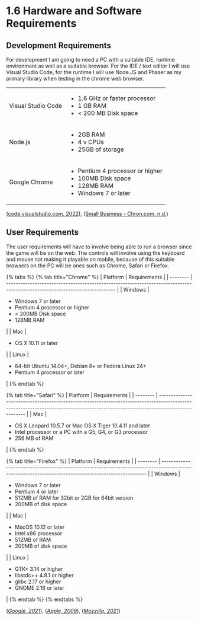 # 1.6 Hardware and Software Requirements

## Development Requirements

For development I am going to need a PC with a suitable IDE, runtime environment as well as a suitable browser. For the IDE / text editor I will use Visual Studio Code, for the runtime I will use Node.JS and Phaser as my primary library when testing in the chrome web browser.

|                    |                                                                                                                       |
| ------------------ | --------------------------------------------------------------------------------------------------------------------- |
| Visual Studio Code | <ul><li>1.6 GHz or faster processor</li><li>1 GB RAM</li><li>&#x3C; 200 MB Disk space</li></ul>                       |
| Node.js            | <ul><li>2GB RAM</li><li>4 v CPUs</li><li>25GB of storage</li></ul>                                                    |
| Google Chrome      | <ul><li>Pentium 4 processor or higher</li><li>100MB Disk space</li><li>128MB RAM</li><li>Windows 7 or later</li></ul> |

([code.visualstudio.com, 2022](../evaluation/reference-list.md)), ([Small Business - Chron.com, n.d.](../evaluation/reference-list.md))



## User Requirements

The user requirements will have to involve being able to run a browser since the game will be on the web. The controls will involve using the keyboard and mouse not making it playable on mobile, because of this suitable browsers on the PC will be ones such as Chrome, Safari or Firefox.

{% tabs %}
{% tab title="Chrome" %}
| Platform | Requirements                                                                                                                 |
| -------- | ---------------------------------------------------------------------------------------------------------------------------- |
| Windows  | <ul><li>Windows 7 or later</li><li>Pentium 4 processor or higher</li><li>&#x3C; 200MB Disk space</li><li>128MB RAM</li></ul> |
| Mac      | <ul><li>OS X 10.11 or later</li></ul>                                                                                        |
| Linux    | <ul><li>64-bit Ubuntu 14.04+, Debian 8+ or Fedora Linux 24+</li><li>Pentium 4 processor or later</li></ul>                   |
{% endtab %}

{% tab title="Safari" %}
| Platform | Requirements                                                                                                                                                                       |
| -------- | ---------------------------------------------------------------------------------------------------------------------------------------------------------------------------------- |
| Mac      | <ul><li>OS X Leopard 10.5.7 or Mac OS X Tiger       10.4.11 and later</li><li>Intel processor or a PC with a G5, G4,               or G3 processor</li><li>256 MB of RAM</li></ul> |
{% endtab %}

{% tab title="Firefox" %}
| Platform | Requirements                                                                                                                                          |
| -------- | ----------------------------------------------------------------------------------------------------------------------------------------------------- |
| Windows  | <ul><li>Windows 7 or later</li><li>Pentium 4 or later</li><li>512MB of RAM for 32bit or 2GB for 64bit   version</li><li>200MB of disk space</li></ul> |
| Mac      | <ul><li>MacOS 10.12 or later</li><li>Intel x86 processor</li><li>512MB of RAM</li><li>200MB of disk space</li></ul>                                   |
| Linux    | <p></p><ul><li>GTK+ 3.14 or higher</li><li>libstdc++ 4.8.1 or higher</li><li>glibc 2.17 or higher</li><li>GNOME 2.16 or later</li></ul>               |
{% endtab %}
{% endtabs %}

([_Google, 2021_](broken-reference)), ([_Apple, 2009_](broken-reference)), ([_Mozzilla, 2021_](broken-reference))
